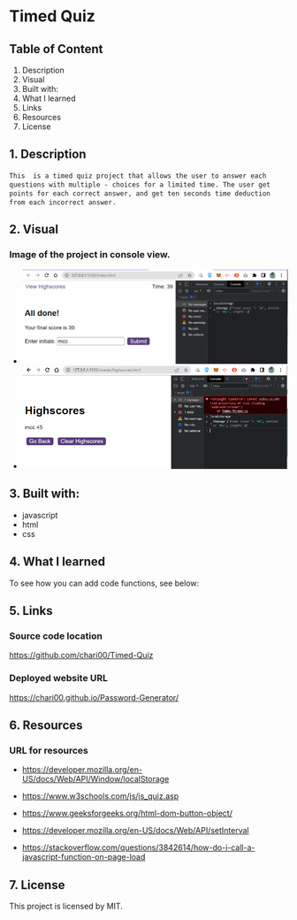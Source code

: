 # Timed Quiz

## Table of Content

1. Description
2. Visual
3. Built with:
4. What I learned
5. Links
6. Resources
7. License

## 1. Description

    This  is a timed quiz project that allows the user to answer each questions with multiple - choices for a limited time. The user get points for each correct answer, and get ten seconds time deduction from each incorrect answer.

## 2. Visual

### Image of the project in console view.

- <img src="/assets/images/quizdone.png">

- <img src="/assets/images/highscore.png">

## 3. Built with:

- javascript
- html
- css

## 4. What I learned

To see how you can add code functions, see below:

## 5. Links

### Source code location

https://github.com/chari00/Timed-Quiz

### Deployed website URL

https://chari00.github.io/Password-Generator/

## 6. Resources

### URL for resources

- https://developer.mozilla.org/en-US/docs/Web/API/Window/localStorage

- https://www.w3schools.com/js/js_quiz.asp

- https://www.geeksforgeeks.org/html-dom-button-object/

- https://developer.mozilla.org/en-US/docs/Web/API/setInterval

- https://stackoverflow.com/questions/3842614/how-do-i-call-a-javascript-function-on-page-load

## 7. License

This project is licensed by MIT.

